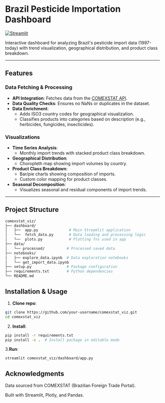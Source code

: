 # Brazil Pesticide Importation Dashboard

[![Streamlit](https://static.streamlit.io/badges/streamlit_badge_black_white.svg)](https://br-comexstat-pesticide-viz.streamlit.app/)  

Interactive dashboard for analyzing Brazil's pesticide import data (1997-today) with trend visualization, geographical distribution, and product class breakdown.

---

## Features

### **Data Fetching & Processing**
- **API Integration**: Fetches data from the [COMEXSTAT API](https://api-comexstat.mdic.gov.br/general).
- **Data Quality Checks**: Ensures no NaNs or duplicates in the dataset.
- **Data Enrichment**:
  - Adds ISO3 country codes for geographical visualization.
  - Classifies products into categories based on description (e.g., herbicides, fungicides, insecticides).

### **Visualizations**
- **Time Series Analysis**:
  - Monthly import trends with stacked product class breakdown.
- **Geographical Distribution**:
  - Choropleth map showing import volumes by country.
- **Product Class Breakdown**:
  - Bar/pie charts showing composition of imports.
  - Custom color mapping for product classes.
- **Seasonal Decomposition**:
  - Visualizes seasonal and residual components of import trends.

---

## Project Structure

```bash
comexstat_viz/
├── dashboard/
│   ├──  app.py              # Main Streamlit application
│   └──  fetch_data.py       # Data loading and processing logic
│   └──  plots.py            # Plotting fns used in app
├── data/
│   └── processed/          # Processed saved data
├── notebooks/
│   ├── explore_data.ipynb  # Data exploration notebooks
│   └── get_import_data.ipynb
├── setup.py                # Package configuration
├── requirements.txt        # Python dependencies
└── README.md
```

## Installation & Usage
1. **Clone repo**:
  ```bash
git clone https://github.com/your-username/comexstat_viz.git
cd comexstat_viz
```
2. **Install**:
  ```bash
pip install -r requirements.txt
pip install -e .  # Install package in editable mode
```

3.**Run**: 
  ```bash
streamlit comexstat_viz/dashboard/app.py 
```

## Acknowledgments
Data sourced from COMEXSTAT (Brazilian Foreign Trade Portal).

Built with Streamlit, Plotly, and Pandas.
